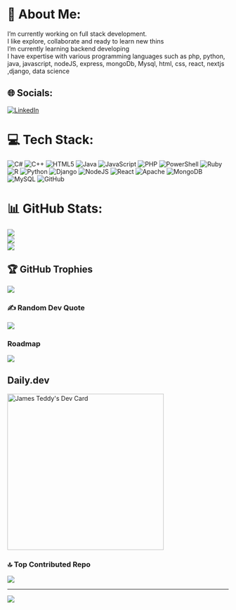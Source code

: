 # 💫 About Me:
I’m currently working on full stack development.<br>I like explore, collaborate and ready to learn new thins<br>I’m currently learning backend developing<br>I have expertise with various programming languages such as php, python, java, javascript, nodeJS, express, mongoDb, Mysql, html, css, react, nextjs ,django, data science

## 🌐 Socials:
[![LinkedIn](https://img.shields.io/badge/LinkedIn-%230077B5.svg?logo=linkedin&logoColor=white)](https://linkedin.com/in/https://www.linkedin.com/in/james-teddy-251925272) 

# 💻 Tech Stack:
![C#](https://img.shields.io/badge/c%23-%23239120.svg?style=for-the-badge&logo=csharp&logoColor=white) ![C++](https://img.shields.io/badge/c++-%2300599C.svg?style=for-the-badge&logo=c%2B%2B&logoColor=white) ![HTML5](https://img.shields.io/badge/html5-%23E34F26.svg?style=for-the-badge&logo=html5&logoColor=white) ![Java](https://img.shields.io/badge/java-%23ED8B00.svg?style=for-the-badge&logo=openjdk&logoColor=white) ![JavaScript](https://img.shields.io/badge/javascript-%23323330.svg?style=for-the-badge&logo=javascript&logoColor=%23F7DF1E) ![PHP](https://img.shields.io/badge/php-%23777BB4.svg?style=for-the-badge&logo=php&logoColor=white) ![PowerShell](https://img.shields.io/badge/PowerShell-%235391FE.svg?style=for-the-badge&logo=powershell&logoColor=white) ![Ruby](https://img.shields.io/badge/ruby-%23CC342D.svg?style=for-the-badge&logo=ruby&logoColor=white) ![R](https://img.shields.io/badge/r-%23276DC3.svg?style=for-the-badge&logo=r&logoColor=white) ![Python](https://img.shields.io/badge/python-3670A0?style=for-the-badge&logo=python&logoColor=ffdd54) ![Django](https://img.shields.io/badge/django-%23092E20.svg?style=for-the-badge&logo=django&logoColor=white) ![NodeJS](https://img.shields.io/badge/node.js-6DA55F?style=for-the-badge&logo=node.js&logoColor=white) ![React](https://img.shields.io/badge/react-%2320232a.svg?style=for-the-badge&logo=react&logoColor=%2361DAFB) ![Apache](https://img.shields.io/badge/apache-%23D42029.svg?style=for-the-badge&logo=apache&logoColor=white) ![MongoDB](https://img.shields.io/badge/MongoDB-%234ea94b.svg?style=for-the-badge&logo=mongodb&logoColor=white) ![MySQL](https://img.shields.io/badge/mysql-4479A1.svg?style=for-the-badge&logo=mysql&logoColor=white) ![GitHub](https://img.shields.io/badge/github-%23121011.svg?style=for-the-badge&logo=github&logoColor=white)
# 📊 GitHub Stats:
![](https://github-readme-stats.vercel.app/api?username=Teddyjay-04&theme=dark&hide_border=false&include_all_commits=false&count_private=false)<br/>
![](https://github-readme-streak-stats.herokuapp.com/?user=Teddyjay-04&theme=dark&hide_border=false)<br/>
![](https://github-readme-stats.vercel.app/api/top-langs/?username=Teddyjay-04&theme=dark&hide_border=false&include_all_commits=false&count_private=false&layout=compact)

## 🏆 GitHub Trophies
![](https://github-profile-trophy.vercel.app/?username=Teddyjay-04&theme=radical&no-frame=false&no-bg=false&margin-w=4)

### ✍️ Random Dev Quote
![](https://quotes-github-readme.vercel.app/api?type=horizontal&theme=dark)

### Roadmap
[![](https://roadmap.sh/card/wide/6762c6ec8fe51199daf30f38?variant=dark)]([https://roadmap.sh/u/teddyjames)


## Daily.dev
<a href="https://app.daily.dev/jamesteddy"><img src="https://api.daily.dev/devcards/v2/13Jk5dznxdmeCaI17x8dT.png?r=kve&type=default" width="356" alt="James Teddy's Dev Card"/></a>

### 🔝 Top Contributed Repo
![](https://github-contributor-stats.vercel.app/api?username=Teddyjay-04&limit=5&theme=dark&combine_all_yearly_contributions=true)

---
[![](https://visitcount.itsvg.in/api?id=Teddyjay-04&icon=0&color=0)](https://visitcount.itsvg.in)



<!-- Proudly created with GPRM ( https://gprm.itsvg.in ) -->
